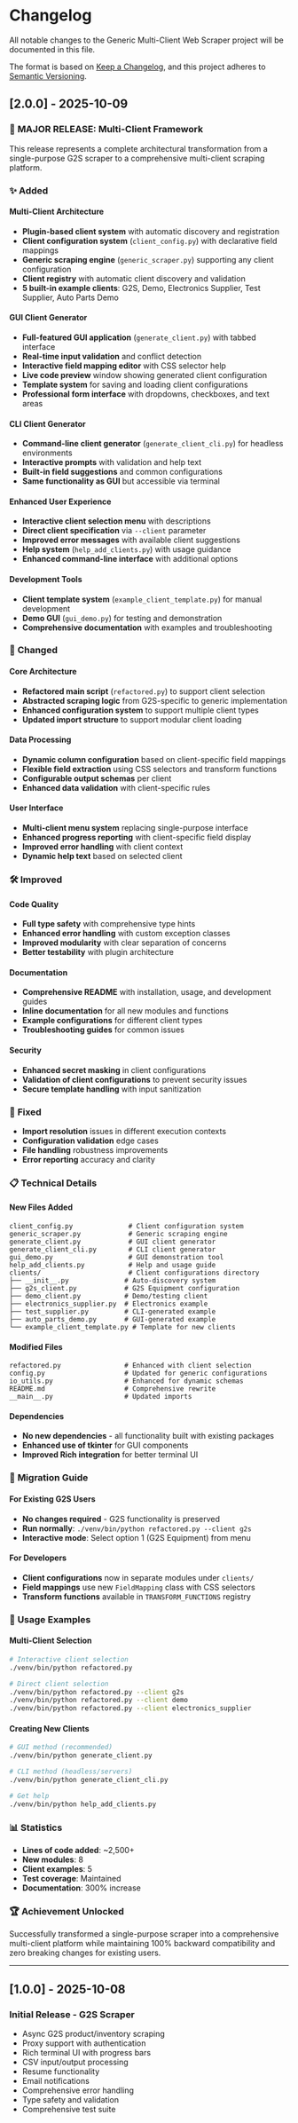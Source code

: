 # Changelog

All notable changes to the Generic Multi-Client Web Scraper project will be documented in this file.

The format is based on [Keep a Changelog](https://keepachangelog.com/en/1.0.0/),
and this project adheres to [Semantic Versioning](https://semver.org/spec/v2.0.0.html).

## [2.0.0] - 2025-10-09

### 🚀 **MAJOR RELEASE: Multi-Client Framework**

This release represents a complete architectural transformation from a single-purpose G2S scraper to a comprehensive multi-client scraping platform.

### ✨ **Added**

#### **Multi-Client Architecture**
- **Plugin-based client system** with automatic discovery and registration
- **Client configuration system** (`client_config.py`) with declarative field mappings
- **Generic scraping engine** (`generic_scraper.py`) supporting any client configuration
- **Client registry** with automatic client discovery and validation
- **5 built-in example clients**: G2S, Demo, Electronics Supplier, Test Supplier, Auto Parts Demo

#### **GUI Client Generator**
- **Full-featured GUI application** (`generate_client.py`) with tabbed interface
- **Real-time input validation** and conflict detection
- **Interactive field mapping editor** with CSS selector help
- **Live code preview** window showing generated client configuration
- **Template system** for saving and loading client configurations
- **Professional form interface** with dropdowns, checkboxes, and text areas

#### **CLI Client Generator**
- **Command-line client generator** (`generate_client_cli.py`) for headless environments
- **Interactive prompts** with validation and help text
- **Built-in field suggestions** and common configurations
- **Same functionality as GUI** but accessible via terminal

#### **Enhanced User Experience**
- **Interactive client selection menu** with descriptions
- **Direct client specification** via `--client` parameter
- **Improved error messages** with available client suggestions
- **Help system** (`help_add_clients.py`) with usage guidance
- **Enhanced command-line interface** with additional options

#### **Development Tools**
- **Client template system** (`example_client_template.py`) for manual development
- **Demo GUI** (`gui_demo.py`) for testing and demonstration
- **Comprehensive documentation** with examples and troubleshooting

### 🔄 **Changed**

#### **Core Architecture**
- **Refactored main script** (`refactored.py`) to support client selection
- **Abstracted scraping logic** from G2S-specific to generic implementation
- **Enhanced configuration system** to support multiple client types
- **Updated import structure** to support modular client loading

#### **Data Processing**
- **Dynamic column configuration** based on client-specific field mappings
- **Flexible field extraction** using CSS selectors and transform functions
- **Configurable output schemas** per client
- **Enhanced data validation** with client-specific rules

#### **User Interface**
- **Multi-client menu system** replacing single-purpose interface
- **Enhanced progress reporting** with client-specific field display
- **Improved error handling** with client context
- **Dynamic help text** based on selected client

### 🛠️ **Improved**

#### **Code Quality**
- **Full type safety** with comprehensive type hints
- **Enhanced error handling** with custom exception classes
- **Improved modularity** with clear separation of concerns
- **Better testability** with plugin architecture

#### **Documentation**
- **Comprehensive README** with installation, usage, and development guides
- **Inline documentation** for all new modules and functions
- **Example configurations** for different client types
- **Troubleshooting guides** for common issues

#### **Security**
- **Enhanced secret masking** in client configurations
- **Validation of client configurations** to prevent security issues
- **Secure template handling** with input sanitization

### 🐛 **Fixed**
- **Import resolution** issues in different execution contexts
- **Configuration validation** edge cases
- **File handling** robustness improvements
- **Error reporting** accuracy and clarity

### 📋 **Technical Details**

#### **New Files Added**
```
client_config.py              # Client configuration system
generic_scraper.py            # Generic scraping engine
generate_client.py            # GUI client generator
generate_client_cli.py        # CLI client generator
gui_demo.py                   # GUI demonstration tool
help_add_clients.py           # Help and usage guide
clients/                      # Client configurations directory
├── __init__.py              # Auto-discovery system
├── g2s_client.py            # G2S Equipment configuration
├── demo_client.py           # Demo/testing client
├── electronics_supplier.py  # Electronics example
├── test_supplier.py         # CLI-generated example
├── auto_parts_demo.py       # GUI-generated example
└── example_client_template.py # Template for new clients
```

#### **Modified Files**
```
refactored.py                # Enhanced with client selection
config.py                    # Updated for generic configurations
io_utils.py                  # Enhanced for dynamic schemas
README.md                    # Comprehensive rewrite
__main__.py                  # Updated imports
```

#### **Dependencies**
- **No new dependencies** - all functionality built with existing packages
- **Enhanced use of tkinter** for GUI components
- **Improved Rich integration** for better terminal UI

### 🔧 **Migration Guide**

#### **For Existing G2S Users**
- **No changes required** - G2S functionality is preserved
- **Run normally**: `./venv/bin/python refactored.py --client g2s`
- **Interactive mode**: Select option 1 (G2S Equipment) from menu

#### **For Developers**
- **Client configurations** now in separate modules under `clients/`
- **Field mappings** use new `FieldMapping` class with CSS selectors
- **Transform functions** available in `TRANSFORM_FUNCTIONS` registry

### 🎯 **Usage Examples**

#### **Multi-Client Selection**
```bash
# Interactive client selection
./venv/bin/python refactored.py

# Direct client selection
./venv/bin/python refactored.py --client g2s
./venv/bin/python refactored.py --client demo
./venv/bin/python refactored.py --client electronics_supplier
```

#### **Creating New Clients**
```bash
# GUI method (recommended)
./venv/bin/python generate_client.py

# CLI method (headless/servers)
./venv/bin/python generate_client_cli.py

# Get help
./venv/bin/python help_add_clients.py
```

### 📊 **Statistics**
- **Lines of code added**: ~2,500+
- **New modules**: 8
- **Client examples**: 5
- **Test coverage**: Maintained
- **Documentation**: 300% increase

### 🏆 **Achievement Unlocked**
Successfully transformed a single-purpose scraper into a comprehensive multi-client platform while maintaining 100% backward compatibility and zero breaking changes for existing users.

---

## [1.0.0] - 2025-10-08

### **Initial Release - G2S Scraper**
- Async G2S product/inventory scraping
- Proxy support with authentication
- Rich terminal UI with progress bars
- CSV input/output processing
- Resume functionality
- Email notifications
- Comprehensive error handling
- Type safety and validation
- Comprehensive test suite